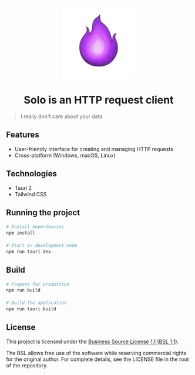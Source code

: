 <div align="center">
  <img src="./assets//logo.png" height="200" width="200"/>
  <h1>Solo is an HTTP request client</h1>
</div>

> I really don't care about your data

## Features

- User-friendly interface for creating and managing HTTP requests
- Cross-platform (Windows, macOS, Linux)

## Technologies

- Tauri 2
- Tailwind CSS

## Running the project

```bash
# Install dependencies
npm install

# Start in development mode
npm run tauri dev
```

## Build

```bash
# Prepare for production
npm run build

# Build the application
npm run tauri build
```

## License

This project is licensed under the [Business Source License 1.1 (BSL 1.1)](https://mariadb.com/bsl11/).

The BSL allows free use of the software while reserving commercial rights for the original author. For complete details, see the LICENSE file in the root of the repository.
